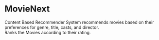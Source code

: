 # MovieNext
Content Based Recommender System recommends movies based on their preferences for genre, title, casts, and director. <br>
Ranks the Movies according to their rating.

